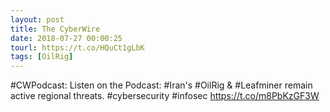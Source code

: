 ```yaml
---
layout: post
title: The CyberWire
date: 2018-07-27 00:00:25
tourl: https://t.co/HQuCt1gLbK
tags: [OilRig]
---
```

#CWPodcast: Listen on the Podcast: #Iran's #OilRig &amp; #Leafminer remain active regional threats. #cybersecurity #infosec https://t.co/m8PbKzGF3W